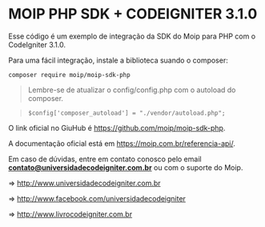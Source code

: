 # MOIP PHP SDK + CODEIGNITER 3.1.0

Esse código é um exemplo de integração da SDK do Moip para PHP com o CodeIgniter 3.1.0.

Para uma fácil integração, instale a biblioteca suando o composer:

```
composer require moip/moip-sdk-php
```
>Lembre-se de atualizar o config/config.php com o autoload do composer.

>`$config['composer_autoload'] = "./vendor/autoload.php";`

O link oficial no GiuHub é https://github.com/moip/moip-sdk-php.

A documentação oficial está em https://moip.com.br/referencia-api/.

Em caso de dúvidas, entre em contato conosco pelo email **contato@universidadecodeigniter.com.br** ou com o suporte do Moip.

=> http://www.universidadecodeigniter.com.br

=> http://www.facebook.com/universidadecodeigniter

=> http://www.livrocodeigniter.com.br